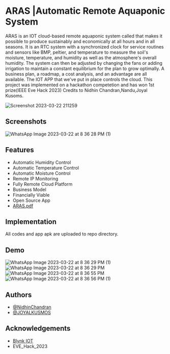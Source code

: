 
# ARAS |Automatic Remote Aquaponic System

ARAS is an IOT cloud-based remote aquaponic system called that makes it possible to produce sustainably and economically at all hours and in all seasons. It is an RTC system with a synchronized clock for service routines and sensors like BMP, peltier, and temperature to measure the soil's moisture, temperature, and humidity as well as the atmosphere's overall humidity. The system can then be adjusted by changing the fans or adding irrigation to maintain a constant equilibrium for the plan to grow optimally. A business plan, a roadmap, a cost analysis, and an advantage are all available. The IOT APP that we've put in place controls the cloud.
This project was implemented on a hackathon competetion and has won 1st prize(IEEE Eve Hack 2023)
Credits to Nidhin Chandran,Nandu,Joyal Kusoms.


![Screenshot 2023-03-22 211259](https://user-images.githubusercontent.com/111580618/226973538-8ecf5f72-6a5d-4721-9284-6bebdc22b367.png)



## Screenshots

![WhatsApp Image 2023-03-22 at 8 36 28 PM (1)](https://user-images.githubusercontent.com/111580618/226973995-dc2a3ca0-5d02-4e0d-ba65-27df1b392855.jpeg)



## Features

- Automatic Humidity Control
- Automatic Temperature Control
- Automatic Moisture Control
- Remote IP Monitoring
- Fully Remote Cloud Platform
- Business Model
- Financially Viable
- Open Source App
- [ARAS.pdf](https://github.com/a3il/ARAS-Automatic-Remote-Aquaponic-System/files/11042413/ARAS.pdf)





## Implementation

All codes and app apk are uploaded to repo directory.


    
## Demo

![WhatsApp Image 2023-03-22 at 8 36 29 PM (1)](https://user-images.githubusercontent.com/111580618/226973907-ef9b3848-3078-44f2-bee8-e4bb80666f61.jpeg)
![WhatsApp Image 2023-03-22 at 8 36 29 PM](https://user-images.githubusercontent.com/111580618/226973913-bdf3b823-a8c5-478c-8fd8-cfebfc8e5ac0.jpeg)
![WhatsApp Image 2023-03-22 at 8 36 55 PM](https://user-images.githubusercontent.com/111580618/226973921-926efe31-6f78-4da5-8db5-df39b09b0af4.jpeg)
![WhatsApp Image 2023-03-22 at 8 36 56 PM (1)](https://user-images.githubusercontent.com/111580618/226973929-aaa30f13-7a26-4406-ab84-d632df8c7f4f.jpeg)



## Authors

- [@NidhinChandran](https://github.com/Nidhinchandran47)
- [@JOYALKUSMOS](https://github.com/JOYALKUSMOS)

## Acknowledgements

 - [Blynk IOT](https://blynk.io/)
 - EVE_Hack_2023
 

